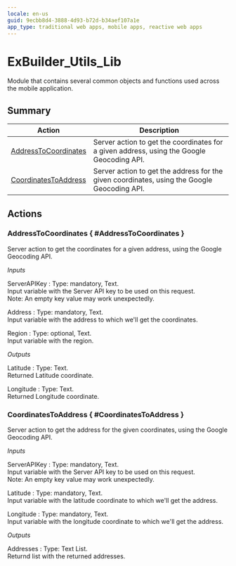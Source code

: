 ```yaml
---
locale: en-us
guid: 9ecbb8d4-3888-4d93-b72d-b34aef107a1e
app_type: traditional web apps, mobile apps, reactive web apps
---
```


# ExBuilder_Utils_Lib

Module that contains several common objects and functions used across the mobile application.

## Summary

Action | Description
---|---
[AddressToCoordinates](<#AddressToCoordinates>) | Server action to get the coordinates for a given address, using the Google Geocoding API.
[CoordinatesToAddress](<#CoordinatesToAddress>) | Server action to get the address for the given coordinates, using the Google Geocoding API.

## Actions

### AddressToCoordinates { #AddressToCoordinates }

Server action to get the coordinates for a given address, using the Google Geocoding API.

*Inputs*

ServerAPIKey
:   Type: mandatory, Text.  
    Input variable with the Server API key to be used on this request.  
    Note: An empty key value may work unexpectedly.

Address
:   Type: mandatory, Text.  
    Input variable with the address to which we'll get the coordinates.

Region
:   Type: optional, Text.  
    Input variable with the region.

*Outputs*

Latitude
:   Type: Text.  
    Returned Latitude coordinate.

Longitude
:   Type: Text.  
    Returned Longitude coordinate.

### CoordinatesToAddress { #CoordinatesToAddress }

Server action to get the address for the given coordinates, using the Google Geocoding API.

*Inputs*

ServerAPIKey
:   Type: mandatory, Text.  
    Input variable with the Server API key to be used on this request.  
    Note: An empty key value may work unexpectedly.

Latitude
:   Type: mandatory, Text.  
    Input variable with the latitude coordinate to which we'll get the address.

Longitude
:   Type: mandatory, Text.  
    Input variable with the longitude coordinate to which we'll get the address.

*Outputs*

Addresses
:   Type: Text List.  
    Returnd list with the returned addresses.


